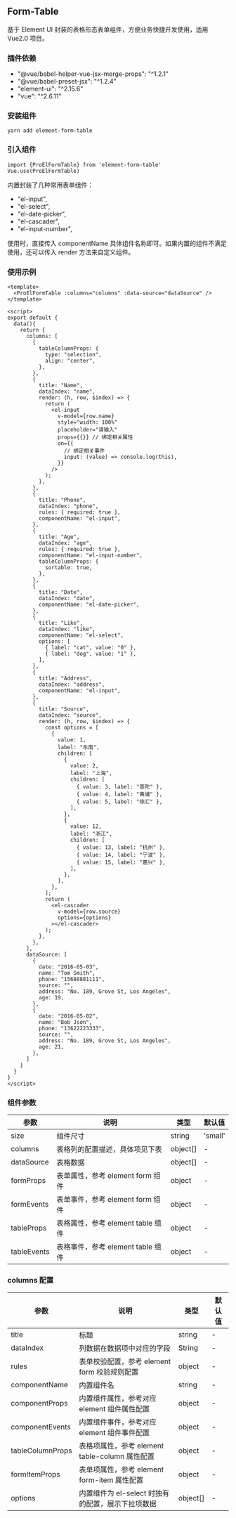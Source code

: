 ## Form-Table

基于 Element UI 封装的表格形态表单组件，方便业务快捷开发使用，适用 Vue2.0 项目。

### 插件依赖

- "@vue/babel-helper-vue-jsx-merge-props": "^1.2.1"
- "@vue/babel-preset-jsx": "^1.2.4"
- "element-ui": "^2.15.6"
- "vue": "^2.6.11"

### 安装组件

```
yarn add element-form-table
```

### 引入组件

```
import {ProElFormTable} from 'element-form-table'
Vue.use(ProElFormTable)
```

内置封装了几种常用表单组件：

- "el-input",
- "el-select",
- "el-date-picker",
- "el-cascader",
- "el-input-number",

使用时，直接传入 componentName 具体组件名称即可。如果内置的组件不满足使用，还可以传入 render 方法来自定义组件。

### 使用示例

```
<template>
  <ProElFormTable :columns="columns" :data-source="dataSource" />
</template>

<script>
export default {
  data(){
    return {
      columns: [
        {
          tableColumnProps: {
            type: "selection",
            align: "center",
          },
        },
        {
          title: "Name",
          dataIndex: "name",
          render: (h, row, $index) => {
            return (
              <el-input
                v-model={row.name}
                style="width: 100%"
                placeholder="请输入"
                props={{}} // 绑定相关属性
                on={{
                  // 绑定相关事件
                  input: (value) => console.log(this),
                }}
              />
            );
          },
        },
        {
          title: "Phone",
          dataIndex: "phone",
          rules: { required: true },
          componentName: "el-input",
        },
        {
          title: "Age",
          dataIndex: "age",
          rules: { required: true },
          componentName: "el-input-number",
          tableColumnProps: {
            sortable: true,
          },
        },
        {
          title: "Date",
          dataIndex: "date",
          componentName: "el-date-picker",
        },
        {
          title: "Like",
          dataIndex: "like",
          componentName: "el-select",
          options: [
            { label: "cat", value: "0" },
            { label: "dog", value: "1" },
          ],
        },
        {
          title: "Address",
          dataIndex: "address",
          componentName: "el-input",
        },
        {
          title: "Source",
          dataIndex: "source",
          render: (h, row, $index) => {
            const options = [
              {
                value: 1,
                label: "东南",
                children: [
                  {
                    value: 2,
                    label: "上海",
                    children: [
                      { value: 3, label: "普陀" },
                      { value: 4, label: "黄埔" },
                      { value: 5, label: "徐汇" },
                    ],
                  },
                  {
                    value: 12,
                    label: "浙江",
                    children: [
                      { value: 13, label: "杭州" },
                      { value: 14, label: "宁波" },
                      { value: 15, label: "嘉兴" },
                    ],
                  },
                ],
              },
            ];
            return (
              <el-cascader
                v-model={row.source}
                options={options}
              ></el-cascader>
            );
          },
        },
      ],
      dataSource: [
        {
          date: "2016-05-03",
          name: "Tom Smith",
          phone: "15688881111",
          source: "",
          address: "No. 189, Grove St, Los Angeles",
          age: 19,
        },
        {
          date: "2016-05-02",
          name: "Bob Json",
          phone: "13622223333",
          source: "",
          address: "No. 189, Grove St, Los Angeles",
          age: 21,
        },
      ]
    }
  }
}
</script>
```

### 组件参数

| 参数        | 说明                              | 类型     | 默认值  |
| ----------- | --------------------------------- | -------- | ------- |
| size        | 组件尺寸                          | string   | 'small' |
| columns     | 表格列的配置描述，具体项见下表    | object[] | -       |
| dataSource  | 表格数据                          | object[] | -       |
| formProps   | 表单属性，参考 element form 组件  | object   | -       |
| formEvents  | 表单事件，参考 element form 组件  | object   | -       |
| tableProps  | 表格属性，参考 element table 组件 | object   | -       |
| tableEvents | 表格事件，参考 element table 组件 | object   | -       |

### columns 配置

| 参数             | 说明                                              | 类型     | 默认值 |
| ---------------- | ------------------------------------------------- | -------- | ------ |
| title            | 标题                                              | string   | -      |
| dataIndex        | 列数据在数据项中对应的字段                        | String   | -      |
| rules            | 表单校验配置，参考 element form 校验规则配置      | object   | -      |
| componentName    | 内置组件名                                        | string   | -      |
| componentProps   | 内置组件属性，参考对应 element 组件属性配置       | object   | -      |
| componentEvents  | 内置组件事件，参考对应 element 组件事件配置       | object   | -      |
| tableColumnProps | 表格项属性，参考 element table-column 属性配置    | object   | -      |
| formItemProps    | 表单项属性，参考 element form-item 属性配置       | object   | -      |
| options          | 内置组件为 el-select 时独有的配置，展示下拉项数据 | object[] | -      |
